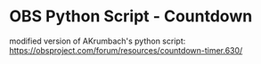 # OBS Python Script - Countdown
modified version of AKrumbach's python script: https://obsproject.com/forum/resources/countdown-timer.630/
